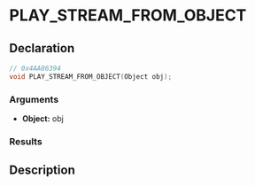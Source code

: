 # PLAY_STREAM_FROM_OBJECT

## Declaration
```cpp
// 0x4AA86394
void PLAY_STREAM_FROM_OBJECT(Object obj);
```

### Arguments
- **Object:** obj

### Results

## Description
